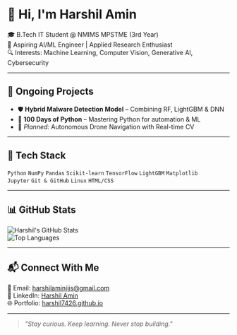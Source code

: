# 👋 Hi, I'm Harshil Amin

🎓 B.Tech IT Student @ NMIMS MPSTME (3rd Year)  
🤖 Aspiring AI/ML Engineer | Applied Research Enthusiast  
🔍 Interests: Machine Learning, Computer Vision, Generative AI, Cybersecurity  

---

## 🚧 Ongoing Projects
- 🛡 **Hybrid Malware Detection Model** – Combining RF, LightGBM & DNN  
- 💯 **100 Days of Python** – Mastering Python for automation & ML  
- 🚁 *Planned:* Autonomous Drone Navigation with Real-time CV  

---

## 🧰 Tech Stack
`Python` `NumPy` `Pandas` `Scikit-learn` `TensorFlow` `LightGBM` `Matplotlib`  
`Jupyter` `Git & GitHub` `Linux` `HTML/CSS`  

---

## 📊 GitHub Stats
![Harshil's GitHub Stats](https://github-readme-stats.vercel.app/api?username=Harshil7426&show_icons=true&theme=tokyonight)  
![Top Languages](https://github-readme-stats.vercel.app/api/top-langs/?username=Harshil7426&layout=compact&theme=tokyonight)

---

## 📬 Connect With Me
📧 Email: [harshilaminjijs@gmail.com](mailto:harshilaminjijs@gmail.com)  
💼 LinkedIn: [Harshil Amin](https://www.linkedin.com/in/harshil-amin-93943b1b0)  
🌐 Portfolio: [harshil7426.github.io](https://harshil7426.github.io/harshil-portfolio/)

---

> _"Stay curious. Keep learning. Never stop building."_
